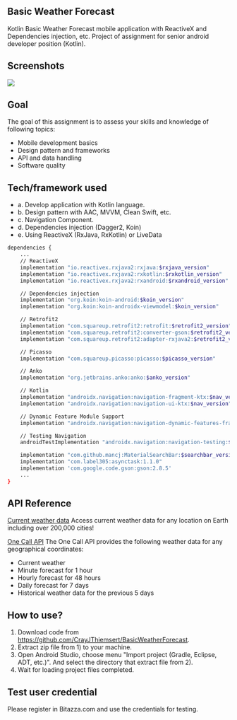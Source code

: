 ## Basic Weather Forecast
Kotlin Basic Weather Forecast mobile application with ReactiveX and Dependencies injection, etc.
Project of assignment for senior android developer position (Kotlin).

## Screenshots
![](images/assignment_app_screens.gif)

##  Goal
The goal of this assignment is to assess your skills and knowledge of following topics:

* Mobile development basics
* Design pattern and frameworks
* API and data handling
* Software quality


## Tech/framework used
* a. Develop application with Kotlin language.
* b. Design pattern with AAC, MVVM, Clean Swift, etc.
* c. Navigation Component.
* d. Dependencies injection (Dagger2, Koin)
* e. Using ReactiveX (RxJava, RxKotlin) or LiveData

```sh
dependencies {
    ...
    // ReactiveX
    implementation "io.reactivex.rxjava2:rxjava:$rxjava_version"
    implementation "io.reactivex.rxjava2:rxkotlin:$rxkotlin_version"
    implementation "io.reactivex.rxjava2:rxandroid:$rxandroid_version"

    // Dependencies injection
    implementation "org.koin:koin-android:$koin_version"
    implementation "org.koin:koin-androidx-viewmodel:$koin_version"

    // Retrofit2
    implementation "com.squareup.retrofit2:retrofit:$retrofit2_version"
    implementation "com.squareup.retrofit2:converter-gson:$retrofit2_version"
    implementation "com.squareup.retrofit2:adapter-rxjava2:$retrofit2_version"

    // Picasso
    implementation "com.squareup.picasso:picasso:$picasso_version"

    // Anko
    implementation "org.jetbrains.anko:anko:$anko_version"

    // Kotlin
    implementation "androidx.navigation:navigation-fragment-ktx:$nav_version"
    implementation "androidx.navigation:navigation-ui-ktx:$nav_version"

    // Dynamic Feature Module Support
    implementation "androidx.navigation:navigation-dynamic-features-fragment:$nav_version"

    // Testing Navigation
    androidTestImplementation "androidx.navigation:navigation-testing:$nav_version"

    implementation "com.github.mancj:MaterialSearchBar:$searchbar_version"
    implementation "com.label305:asynctask:1.1.0"
    implementation 'com.google.code.gson:gson:2.8.5'
    ...
}
```

## API Reference
[Current weather data](https://openweathermap.org/current)
Access current weather data for any location on Earth including over 200,000 cities!

[One Call API](https://openweathermap.org/api/one-call-api)
The One Call API provides the following weather data for any geographical coordinates:
* Current weather
* Minute forecast for 1 hour
* Hourly forecast for 48 hours
* Daily forecast for 7 days
* Historical weather data for the previous 5 days

## How to use?
1. Download code from <https://github.com/CrayJThiemsert/BasicWeatherForecast>.
2. Extract zip file from 1) to your machine.
3. Open Android Studio, choose menu "Import project (Gradle, Eclipse, ADT, etc.)". And select the directory that extract file from 2).
4. Wait for loading project files completed.

## Test user credential
Please register in Bitazza.com and use the credentials for testing.
